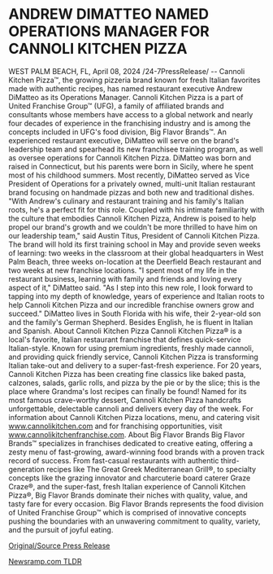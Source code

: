 # ANDREW DIMATTEO NAMED OPERATIONS MANAGER FOR CANNOLI KITCHEN PIZZA

WEST PALM BEACH, FL, April 08, 2024 /24-7PressRelease/ -- Cannoli Kitchen Pizza™, the growing pizzeria brand known for fresh Italian favorites made with authentic recipes, has named restaurant executive Andrew DiMatteo as its Operations Manager. Cannoli Kitchen Pizza is a part of United Franchise Group™ (UFG), a family of affiliated brands and consultants whose members have access to a global network and nearly four decades of experience in the franchising industry and is among the concepts included in UFG's food division, Big Flavor Brands™.   An experienced restaurant executive, DiMatteo will serve on the brand's leadership team and spearhead its new franchisee training program, as well as oversee operations for Cannoli Kitchen Pizza. DiMatteo was born and raised in Connecticut, but his parents were born in Sicily, where he spent most of his childhood summers. Most recently, DiMatteo served as Vice President of Operations for a privately owned, multi-unit Italian restaurant brand focusing on handmade pizzas and both new and traditional dishes.   "With Andrew's culinary and restaurant training and his family's Italian roots, he's a perfect fit for this role. Coupled with his intimate familiarity with the culture that embodies Cannoli Kitchen Pizza, Andrew is poised to help propel our brand's growth and we couldn't be more thrilled to have him on our leadership team," said Austin Titus, President of Cannoli Kitchen Pizza.   The brand will hold its first training school in May and provide seven weeks of learning: two weeks in the classroom at their global headquarters in West Palm Beach, three weeks on-location at the Deerfield Beach restaurant and two weeks at new franchise locations.   "I spent most of my life in the restaurant business, learning with family and friends and loving every aspect of it," DiMatteo said. "As I step into this new role, I look forward to tapping into my depth of knowledge, years of experience and Italian roots to help Cannoli Kitchen Pizza and our incredible franchise owners grow and succeed."  DiMatteo lives in South Florida with his wife, their 2-year-old son and the family's German Shepherd. Besides English, he is fluent in Italian and Spanish.  About Cannoli Kitchen Pizza  Cannoli Kitchen Pizza® is a local's favorite, Italian restaurant franchise that defines quick-service Italian-style. Known for using premium ingredients, freshly made cannoli, and providing quick friendly service, Cannoli Kitchen Pizza is transforming Italian take-out and delivery to a super-fast-fresh experience. For 20 years, Cannoli Kitchen Pizza has been creating fine classics like baked pasta, calzones, salads, garlic rolls, and pizza by the pie or by the slice; this is the place where Grandma's lost recipes can finally be found! Named for its most famous crave-worthy dessert, Cannoli Kitchen Pizza handcrafts unforgettable, delectable cannoli and delivers every day of the week. For information about Cannoli Kitchen Pizza locations, menu, and catering visit www.cannolikitchen.com and for franchising opportunities, visit www.cannolikitchenfranchise.com.   About Big Flavor Brands Big Flavor Brands™ specializes in franchises dedicated to creative eating, offering a zesty menu of fast-growing, award-winning food brands with a proven track record of success. From fast-casual restaurants with authentic third-generation recipes like The Great Greek Mediterranean Grill®, to specialty concepts like the grazing innovator and charcuterie board caterer Graze Craze®, and the super-fast, fresh Italian experience of Cannoli Kitchen Pizza®, Big Flavor Brands dominate their niches with quality, value, and tasty fare for every occasion. Big Flavor Brands represents the food division of United Franchise Group™ which is comprised of innovative concepts pushing the boundaries with an unwavering commitment to quality, variety, and the pursuit of joyful eating. 

[Original/Source Press Release](https://www.24-7pressrelease.com/press-release/509851/andrew-dimatteo-named-operations-manager-for-cannoli-kitchen-pizza) 

[Newsramp.com TLDR](https://newsramp.com/None) 
